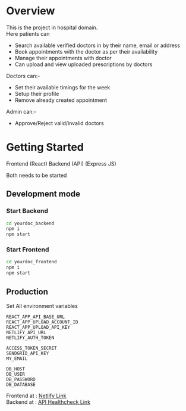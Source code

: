 # Overview

This is the project in hospital domain.<br/>
Here patients can

- Search available verified doctors in by their name, email or address
- Book appointments with the doctor as per their availability
- Manage their appointments with doctor
- Can upload and view uploaded prescriptions by doctors

Doctors can:-

- Set their available timings for the week
- Setup their profile
- Remove already created appointment

Admin can:-

- Approve/Reject valid/invalid doctors

# Getting Started

Frontend (React)
Backend (API) (Express JS)

Both needs to be started

## Development mode

### Start Backend

```sh
cd yourdoc_backend
npm i
npm start
```

### Start Frontend

```sh
cd yourdoc_frontend
npm i
npm start
```

## Production

Set All environment variables

```
REACT_APP_API_BASE_URL
REACT_APP_UPLOAD_ACCOUNT_ID
REACT_APP_UPLOAD_API_KEY
NETLIFY_API_URL
NETLIFY_AUTH_TOKEN

ACCESS_TOKEN_SECRET
SENDGRID_API_KEY
MY_EMAIL

DB_HOST
DB_USER
DB_PASSWORD
DB_DATABASE
```

Frontend at : [Netlify Link](https://yourdoc.netlify.app/) <br />
Backend at : [API Healthcheck Link](https://yourdocbe.netlify.app/.netlify/functions/api/healthcheck)
